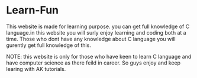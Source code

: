# Learn-Fun
This website is made for learning purpose. you can get full knowledge of C language.in this website you will surly enjoy learning and coding both at a time. Those who dont have any knowledge about C language you will gurently get full knowledge  of this.

NOTE: this website is only for those who have keen to learn C language and have computer science as there feild in career. So guys enjoy and keep learing with AK tutorials.
